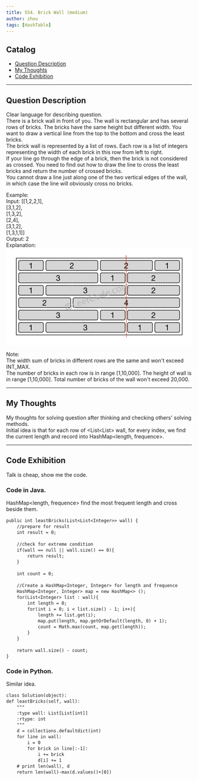 ```yaml
---
title: 554. Brick Wall (medium)                  
author: zhou      
tags: [HashTable]          
---
```


       

## Catalog  
+ [Question Description](#partI)
+ [My Thoughts](#partII)
+ [Code Exhibition](#partIII)

----------------------------------

## Question Description
Clear language for describing question.    
There is a brick wall in front of you. The wall is rectangular and has several rows of bricks. The bricks have the same height but different width. You want to draw a vertical line from the top to the bottom and cross the least bricks.      
The brick wall is represented by a list of rows. Each row is a list of integers representing the width of each brick in this row from left to right.       
If your line go through the edge of a brick, then the brick is not considered as crossed. You need to find out how to draw the line to cross the least bricks and return the number of crossed bricks.       
You cannot draw a line just along one of the two vertical edges of the wall, in which case the line will obviously cross no bricks.     

Example:             
Input: 
[[1,2,2,1],    
[3,1,2],   
[1,3,2],    
[2,4],    
[3,1,2],    
[1,3,1,1]]     
Output: 2     
Explanation:     
![Explain Image1](img/img554.png )       

Note:     
The width sum of bricks in different rows are the same and won't exceed INT_MAX.     
The number of bricks in each row is in range [1,10,000]. The height of wall is in range [1,10,000]. Total number of bricks of the wall won't exceed 20,000.      



----------------------------------

## My Thoughts
My thoughts for solving question after thinking and checking others' solving methods.        
Initial idea is that for each row of <List<List<Integer>> wall, for every index, we find the current length and record into HashMap<length, frequence>. 







----------------------------------

## Code Exhibition
Talk is cheap, show me the code.    
### Code in Java.     
HashMap<length, frequence> find the most frequent length and cross beside them.    

    public int leastBricks(List<List<Integer>> wall) {
        //prepare for result
        int result = 0;
        
        //check for extreme condition
        if(wall == null || wall.size() == 0){
            return result;
        }
        
        int count = 0;
        
        //Create a HashMap<Integer, Integer> for length and frequence
        HashMap<Integer, Integer> map = new HashMap<> ();
        for(List<Integer> list : wall){
            int length = 0;
            for(int i = 0; i < list.size() - 1; i++){
                length += list.get(i);
                map.put(length, map.getOrDefault(length, 0) + 1);
                count = Math.max(count, map.get(length));
            }
        }
     
        return wall.size() - count;
    }




### Code in Python.   
Similar idea.   

    class Solution(object):
    def leastBricks(self, wall):
        """
        :type wall: List[List[int]]
        :rtype: int
        """
        d = collections.defaultdict(int)
        for line in wall:
            i = 0
            for brick in line[:-1]:
                i += brick
                d[i] += 1
        # print len(wall), d
        return len(wall)-max(d.values()+[0])



